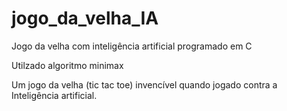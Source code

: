 # jogo_da_velha_IA
Jogo da velha com inteligência artificial programado em C

Utilzado algoritmo minimax

Um jogo da velha (tic tac toe) invencível quando jogado contra a Inteligência artificial.
